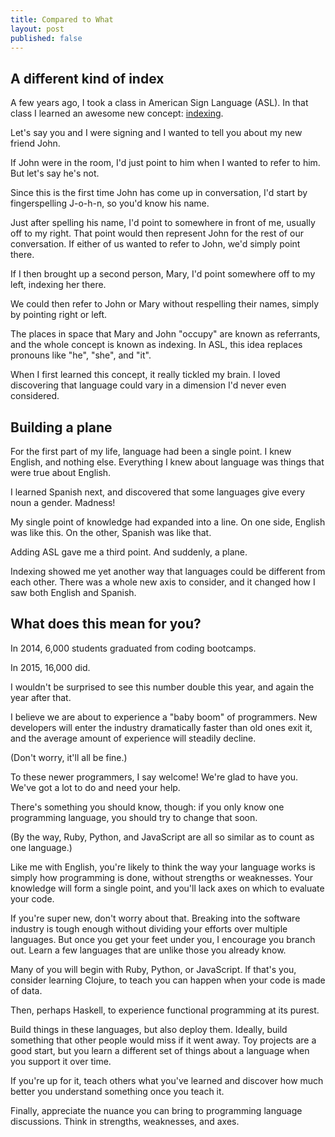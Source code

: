 ```yaml
---
title: Compared to What
layout: post
published: false
---
```


## A different kind of index

A few years ago, I took a class in American Sign Language (ASL). In that class I learned an awesome new concept: [indexing](http://www.lifeprint.com/asl101/pages-layout/indexing.htm).

Let's say you and I were signing and I wanted to tell you about my new friend John.

If John were in the room, I'd just point to him when I wanted to refer to him. But let's say he's not.

Since this is the first time John has come up in conversation, I'd start by fingerspelling J-o-h-n, so you'd know his name. 

Just after spelling his name, I'd point to somewhere in front of me, usually off to my right. That point would then represent John for the rest of our conversation. If either of us wanted to refer to John, we'd simply point there.

If I then brought up a second person, Mary, I'd point somewhere off to my left, indexing her there.

We could then refer to John or Mary without respelling their names, simply by pointing right or left.

The places in space that Mary and John "occupy" are known as referrants, and the whole concept is known as indexing. In ASL, this idea replaces pronouns like "he", "she", and "it".

When I first learned this concept, it really tickled my brain. I loved discovering that language could vary in a dimension I'd never even considered.

## Building a plane

For the first part of my life, language had been a single point. I knew English, and nothing else. Everything I knew about language was things that were true about English.

I learned Spanish next, and discovered that some languages give every noun a gender. Madness!

My single point of knowledge had expanded into a line. On one side, English was like this. On the other, Spanish was like that.

Adding ASL gave me a third point. And suddenly, a plane.

Indexing showed me yet another way that languages could be different from each other. There was a whole new axis to consider, and it changed how I saw both English and Spanish.

## What does this mean for you?

In 2014, 6,000 students graduated from coding bootcamps.

In 2015, 16,000 did.

I wouldn't be surprised to see this number double this year, and again the year after that.

I believe we are about to experience a "baby boom" of programmers. New developers will enter the industry dramatically faster than old ones exit it, and the average amount of experience will steadily decline. 

(Don't worry, it'll all be fine.)

To these newer programmers, I say welcome! We're glad to have you. We've got a lot to do and need your help.

There's something you should know, though: if you only know one programming language, you should try to change that soon.

(By the way, Ruby, Python, and JavaScript are all so similar as to count as one language.)

Like me with English, you're likely to think the way your language works is simply how programming is done, without strengths or weaknesses. Your knowledge will form a single point, and you'll lack axes on which to evaluate your code.

If you're super new, don't worry about that. Breaking into the software industry is tough enough without dividing your efforts over multiple languages. But once you get your feet under you, I encourage you branch out. Learn a few languages that are unlike those you already know.

Many of you will begin with Ruby, Python, or JavaScript. If that's you, consider learning Clojure, to teach you can happen when your code is made of data. 

Then, perhaps Haskell, to experience functional programming at its purest.

Build things in these languages, but also deploy them. Ideally, build something that other people would miss if it went away. Toy projects are a good start, but you learn a different set of things about a language when you support it over time.

If you're up for it, teach others what you've learned and discover how much better you understand something once you teach it.

Finally, appreciate the nuance you can bring to programming language discussions. Think in strengths, weaknesses, and axes.

